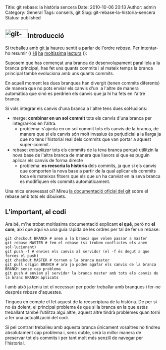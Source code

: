 Title: git rebase: la història sencera
Date: 2010-10-06 20:13
Author: admin
Category: General
Tags: consells, git
Slug: git-rebase-la-historia-sencera
Status: published

## [<img src="http://gil.badall.net/wp-content/uploads/2009/03/git-logo.png" title="git-logo" class="alignright size-full wp-image-540" width="73" height="28" />](http://gil.badall.net/wp-content/uploads/2009/03/git-logo.png)Introducció

Si treballeu amb [git](http://en.wikipedia.org/wiki/Git_%28software%29 "Article de la wikipedia anglesa sobre el sistema de control de versins distribuït Git") ja haureu sentit a parlar de l'ordre *rebase*. Per intentar-ho resumir (( [Hi](http://book.git-scm.com/4_rebasing.html) [ha](http://darwinweb.net/articles/the-case-for-git-rebase) [moltíssima](http://www.eecs.harvard.edu/~cduan/technical/git/git-5.shtml) [lectura](http://www.kernel.org/pub/software/scm/git/docs/git-rebase.html) )):

Suposem que has començat una branca de desenvolupament paral·lela a la branca principal, has fet uns quants commits i al mateix temps la branca principal també evoluciona amb uns quants commits.

En aquell moment les dues branques han divergit (tenen commits diferents) de manera que no pots enviar els canvis d'un  a l'altre de manera automàtica que sinó es perdrien els canvis que ja hi ha fets en l'altre branca.

Si vols integrar els canvis d'una branca a l'altre tens dues sol·lucions:

- merge: **combinar en un sol commit** tots els canvis d'una branca per integrar-los en l'altra.
  - problema: s'ajunta en un sol commit tots els canvis de la branca, de manera que si els canvis són molt invasius és perjudicial a la llarga ja que no tens l'historial real dels commits que van portar a aquest super-commit.
- rebase: *actualitzar* tots els commits de la teva branca perquè utilitzin la nova base de l'altra branca de manera que llavors sí que es puguin aplicar els canvis de forma directe
  - problema: **es reescriu la història** dels commits, ja que si els canvis que comporten la nova base a partir de la qual aplicar els commits toca els mateixos fitxers que els que un ha canviat en la seva branca es modifiquen els commits automàticament.

Una mica enrevessat oi? Mireu [la documentació oficial del git](http://www.kernel.org/pub/software/scm/git/docs/git-rebase.html "Pàgina de la documentació del Git sobre el rebase") sobre el rebase amb tots els dibuixets.

## L'important, el codi

Ara bé, m'he trobat moltíssima documentació explicant **el què**, però no **el com**, així que aquí va una guia ràpida de les ordres per tal de fer un rebase:

    git checkout BRANCH # anem a la branca que volem passar a master
    git rebase MASTER # fem el rebase (si trobem conflictes els anem sol·lucionant)
    git push -f # envies els canvis al servidor (el -f és degut a que forces el push)
    git checkout MASTER # tornem a la branca master
    git pull origin BRANCH # ara ja podem agafar els canvis de la branca BRANCH sense cap problema
    git push # enviem al servidor la branca master amb tots els canvis de la branc BRANCH aplicats

I amb això ja teniu tot el necessari per poder treballar amb branques i fer-ne després *rebase* d'aquestes.

Tingueu en compte el fet aquest de la reescriptura de la història. De per si no és dolent, el principal problema és que si la branca en la que estàs treballant també l'utilitza algú altre, aquest altre tindrà problemes quan torni a fer una actualització del codi.

Si pel contrari treballeu amb aquesta branca únicament vosaltres no tindreu absolutament cap problema i, sens dubte, serà la millor manera de preservar tot els commits i per tant molt més senzill de navegar per l'historial.
